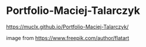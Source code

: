 # Portfolio-Maciej-Talarczyk
https://muclx.github.io/Portfolio-Maciej-Talarczyk/

image from https://www.freepik.com/author/flatart
